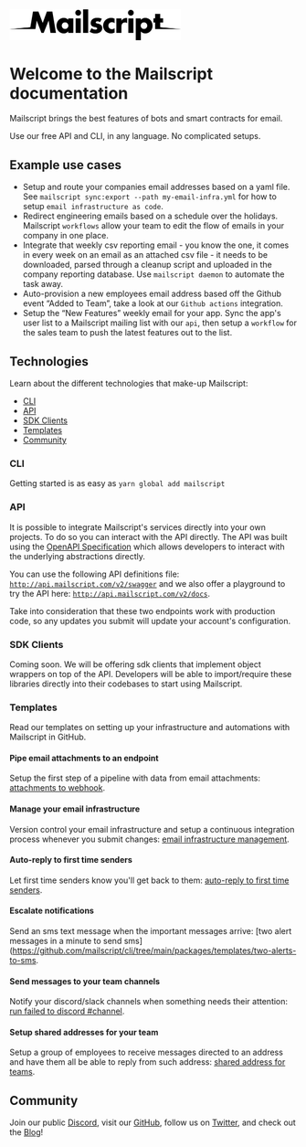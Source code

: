<img src="./images/logo-black.png" width="300" alt="Mailscript logo" />

# Welcome to the Mailscript documentation

Mailscript brings the best features of bots and smart contracts for email.

Use our free API and CLI, in any language. No complicated setups.

## Example use cases

* Setup and route your companies email addresses based on a yaml file. See `mailscript sync:export --path my-email-infra.yml` for how to setup `email infrastructure as code`.
* Redirect engineering emails based on a schedule over the holidays. Mailscript `workflows` allow your team to edit the flow of emails in your company in one place.
* Integrate that weekly csv reporting email - you know the one, it comes in every week on an email as an attached csv file - it needs to be downloaded, parsed through a cleanup script and uploaded in the company reporting database. Use `mailscript daemon` to automate the task away.
* Auto-provision a new employees email address based off the Github event “Added to Team”, take a look at our `Github actions` integration.
* Setup the “New Features” weekly email for your app. Sync the app's user list to a Mailscript mailing list with our `api`, then setup a `workflow` for the sales team to push the latest features out to the list.

## Technologies

Learn about the different technologies that make-up Mailscript:

- [CLI](#cli)
- [API](#api)
- [SDK Clients](#sdk-clients)
- [Templates](#templates)
- [Community](#community)

### CLI

Getting started is as easy as `yarn global add mailscript`

### API

It is possible to integrate Mailscript's services directly into your own projects. To do so you can interact with the API directly. The API was built using the [OpenAPI Specification](https://swagger.io/resources/open-api/) which allows developers to interact with the underlying abstractions directly.

You can use the following API definitions file: [`http://api.mailscript.com/v2/swagger`](http://api.mailscript.com/v2/swagger) and we also offer a playground to try the API here: [`http://api.mailscript.com/v2/docs`](http://api.mailscript.com/v2/docs).

Take into consideration that these two endpoints work with production code, so any updates you submit will update your account's configuration.

### SDK Clients

Coming soon. We will be offering sdk clients that implement object wrappers on top of the API. Developers will be able to import/require these libraries directly into their codebases to start using Mailscript.

### Templates

Read our templates on setting up your infrastructure and automations with Mailscript in GitHub.

#### Pipe email attachments to an endpoint

Setup the first step of a pipeline with data from email attachments: [attachments to webhook](https://github.com/mailscript/cli/tree/main/packages/templates/attachments-to-webhook).

#### Manage your email infrastructure

Version control your email infrastructure and setup a continuous integration process whenever you submit changes: [email infrastructure management](https://github.com/mailscript/cli/tree/main/packages/templates/email-infrastructure).

#### Auto-reply to first time senders

Let first time senders know you'll get back to them: [auto-reply to first time senders](https://github.com/mailscript/cli/tree/main/packages/templates/auto-reply-first-time-sender).

#### Escalate notifications

Send an sms text message when the important messages arrive: [two alert messages in a minute to send sms](https://github.com/mailscript/cli/tree/main/packages/templates/two-alerts-to-sms.

#### Send messages to your team channels

Notify your discord/slack channels when something needs their attention: [run failed to discord #channel](https://github.com/mailscript/cli/tree/main/packages/templates/run-failed-to-discord).

#### Setup shared addresses for your team

Setup a group of employees to receive messages directed to an address and have them all be able to reply from such address: [shared address for teams](https://github.com/mailscript/cli/tree/main/packages/templates/shared-address-for-team).

## Community

Join our public [Discord](https://discord.gg/X9zvQgzwUh), visit our [GitHub](https://github.com/mailscript), follow us on [Twitter](https://twitter.com/getmailscript), and check out the [Blog](https://blog.mailscript.com/)!
